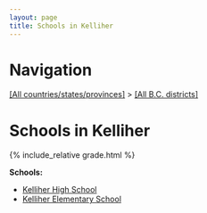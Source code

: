 ```yaml
---
layout: page
title: Schools in Kelliher
---
```

# Navigation

[[All countries/states/provinces]](../..) > [[All B.C. districts]](..)

# Schools in Kelliher

{% include_relative grade.html %}

**Schools:**

- [Kelliher High School](Kelliher_High_School.md)
- [Kelliher Elementary School](Kelliher_Elementary_School.md)
